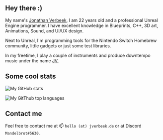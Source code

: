 ## Hey there :)
My name's [Jonathan Verbeek](https://jverbeek.de), I am 22 years old and a professional Unreal Engine programmer. I have excellent knowledge in Blueprints, C++, 3D art, Animations, Sound, and UI/UX design.

Next to Unreal, I'm programming tools for the Nintendo Switch Homebrew community, little gadgets or just some test libraries.

In my freetime, I play a couple of instruments and produce downtempo music under the name [JV.](https://open.spotify.com/artist/7qcMJZISlokJmna3E98daq?si=eLUyRIhFRBaQF8BA0SbaqA&dl_branch=1)

## Some cool stats
![My GitHub stats](https://github-readme-stats.vercel.app/api?username=iUltimateLP&count_private=true&show_icons=true&theme=dark)

![My GitThub top languages](https://github-readme-stats.vercel.app/api/top-langs/?username=iUltimateLP&theme=dark&layout=compact)

## Contact me
Feel free to contact me at 📫 `hello (at) jverbeek.de` or at Discord `Mandelbrot#5630`.
